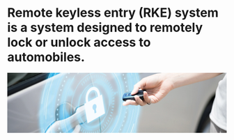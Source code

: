 # Remote keyless entry (RKE) system is a system designed to remotely lock or unlock access to automobiles. 

 ![Block Diagram](https://github.com/ShamaTorgal/M3_G15/blob/main/Project1/1_Requirements/RKEsys.webp)
